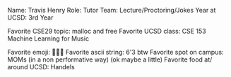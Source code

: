 Name:  Travis Henry
Role:  Tutor
Team: Lecture/Proctoring/Jokes
Year at UCSD: 3rd Year

Favorite CSE29 topic:  malloc and free
Favorite UCSD class: CSE 153 Machine Learning for Music

Favorite emoji:  🙏🙏🙏
Favorite ascii string:  6'3 btw
Favorite spot on campus:  MOMs (in a non performative way) (ok maybe a little)
Favorite food at/ around UCSD:  Handels


